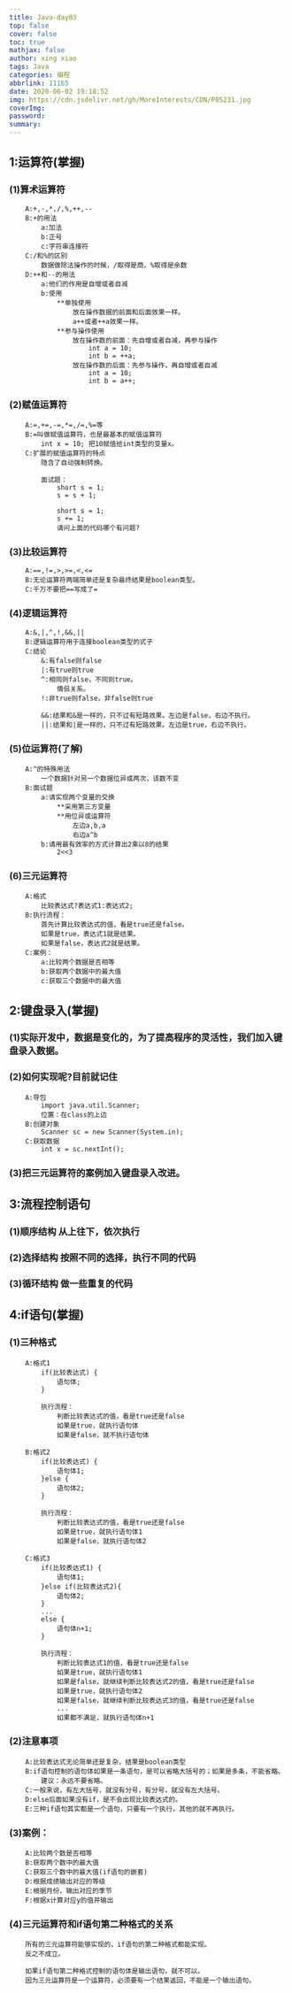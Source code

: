 ```yaml
---
title: Java-day03
top: false
cover: false
toc: true
mathjax: false
author: xing xiao
tags: Java
categories: 编程
abbrlink: 11165
date: 2020-06-02 19:18:52
img: https://cdn.jsdelivr.net/gh/MoreInterests/CDN/P05231.jpg
coverImg:
password:
summary:
---
```

## 1:运算符(掌握)  

###	(1)算术运算符
		A:+,-,*,/,%,++,--
		B:+的用法
			a:加法
			b:正号
			c:字符串连接符
		C:/和%的区别
			数据做除法操作的时候，/取得是商，%取得是余数
		D:++和--的用法
			a:他们的作用是自增或者自减
			b:使用
				**单独使用
					放在操作数据的前面和后面效果一样。
					a++或者++a效果一样。
				**参与操作使用
					放在操作数的前面：先自增或者自减，再参与操作
						int a = 10;
						int b = ++a;
					放在操作数的后面：先参与操作，再自增或者自减
						int a = 10;
						int b = a++;
###	(2)赋值运算符
		A:=,+=,-=,*=,/=,%=等
		B:=叫做赋值运算符，也是最基本的赋值运算符
			int x = 10; 把10赋值给int类型的变量x。
		C:扩展的赋值运算符的特点
			隐含了自动强制转换。
			
			面试题：
				short s = 1;
				s = s + 1;
				
				short s = 1;
				s += 1;
				请问上面的代码哪个有问题?
###	(3)比较运算符
		A:==,!=,>,>=,<,<=
		B:无论运算符两端简单还是复杂最终结果是boolean类型。
		C:千万不要把==写成了=
###	(4)逻辑运算符
		A:&,|,^,!,&&,||
		B:逻辑运算符用于连接boolean类型的式子
		C:结论
			&:有false则false
			|:有true则true
			^:相同则false，不同则true。
				情侣关系。
			!:非true则false，非false则true
			
			&&:结果和&是一样的，只不过有短路效果。左边是false，右边不执行。
			||:结果和|是一样的，只不过有短路效果。左边是true，右边不执行。
###	(5)位运算符(了解)
		A:^的特殊用法
			一个数据针对另一个数据位异或两次，该数不变
		B:面试题
			a:请实现两个变量的交换
				**采用第三方变量
				**用位异或运算符
					左边a,b,a
					右边a^b
			b:请用最有效率的方式计算出2乘以8的结果
				2<<3
###	(6)三元运算符
		A:格式
			比较表达式?表达式1:表达式2;
		B:执行流程：
			首先计算比较表达式的值，看是true还是false。
			如果是true，表达式1就是结果。
			如果是false，表达式2就是结果。
		C:案例：
			a:比较两个数据是否相等
			b:获取两个数据中的最大值
			c:获取三个数据中的最大值
			
## 2:键盘录入(掌握)  

###	(1)实际开发中，数据是变化的，为了提高程序的灵活性，我们加入键盘录入数据。
###	(2)如何实现呢?目前就记住
		A:导包
			import java.util.Scanner;
			位置：在class的上边
		B:创建对象
			Scanner sc = new Scanner(System.in);
		C:获取数据
			int x = sc.nextInt();
###	(3)把三元运算符的案例加入键盘录入改进。

## 3:流程控制语句  

###	(1)顺序结构 从上往下，依次执行
###	(2)选择结构	按照不同的选择，执行不同的代码
###	(3)循环结构 做一些重复的代码

## 4:if语句(掌握)  

###	(1)三种格式
		A:格式1
			if(比较表达式) {
				语句体;
			}
			
			执行流程：
				判断比较表达式的值，看是true还是false
				如果是true，就执行语句体
				如果是false，就不执行语句体
		
		B:格式2
			if(比较表达式) {
				语句体1;
			}else {
				语句体2;
			}
			
			执行流程：
				判断比较表达式的值，看是true还是false
				如果是true，就执行语句体1
				如果是false，就执行语句体2
				
		C:格式3
			if(比较表达式1) {
				语句体1;
			}else if(比较表达式2){
				语句体2;
			}
			...
			else {
				语句体n+1;
			}
			
			执行流程：
				判断比较表达式1的值，看是true还是false
				如果是true，就执行语句体1
				如果是false，就继续判断比较表达式2的值，看是true还是false
				如果是true，就执行语句体2
				如果是false，就继续判断比较表达式3的值，看是true还是false
				...
				如果都不满足，就执行语句体n+1
###	(2)注意事项
		A:比较表达式无论简单还是复杂，结果是boolean类型
		B:if语句控制的语句体如果是一条语句，是可以省略大括号的；如果是多条，不能省略。
			建议：永远不要省略。
		C:一般来说，有左大括号，就没有分号，有分号，就没有左大括号。
		D:else后面如果没有if，是不会出现比较表达式的。
		E:三种if语句其实都是一个语句，只要有一个执行，其他的就不再执行。
###	(3)案例：
		A:比较两个数是否相等
		B:获取两个数中的最大值
		C:获取三个数中的最大值(if语句的嵌套)
		D:根据成绩输出对应的等级
		E:根据月份，输出对应的季节
		F:根据x计算对应y的值并输出
###	(4)三元运算符和if语句第二种格式的关系
		所有的三元运算符能够实现的，if语句的第二种格式都能实现。
		反之不成立。
		
		如果if语句第二种格式控制的语句体是输出语句，就不可以。
		因为三元运算符是一个运算符，必须要有一个结果返回，不能是一个输出语句。